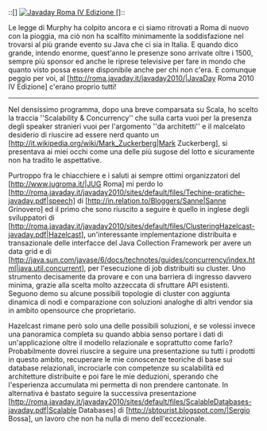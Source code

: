 ::[<html>]
<a href="http://roma.javaday.it/javaday2010/"> 
<img src="http://roma.javaday.it/javaday2010/sites/default/files/image/banner/javaday_IV_468_60.gif" alt="Javaday Roma IV Edizione" /> 
</a>
[</html>]::

Le legge di Murphy ha colpito ancora e ci siamo ritrovati a Roma di nuovo con la pioggia, ma ciò non ha scalfito minimamente la soddisfazione nel trovarsi al più grande evento su Java che ci sia in Italia. E quando dico grande, intendo enorme, quest'anno le presenze sono arrivate oltre i 1500, sempre più sponsor ed anche le riprese televisive per fare in mondo che quanto visto possa essere disponibile anche per chi non c'era. E comunque peggio per voi, al [http://roma.javaday.it/javaday2010/|JavaDay Roma 2010 IV Edizione] c'erano proprio tutti!

----

Nel densissimo programma, dopo una breve comparsata su Scala, ho scelto la traccia ''Scalability & Concurrency'' che sulla carta vuoi per la presenza degli speaker stranieri vuoi per l'argomento ''da architetti'' e il malcelato desiderio di riuscire ad essere nerd quanto un [http://it.wikipedia.org/wiki/Mark_Zuckerberg|Mark Zuckerberg], si presentava ai miei occhi come una delle più sugose del lotto e sicuramente non ha tradito le aspettative.

Purtroppo fra le chiacchiere e i saluti ai sempre ottimi organizzatori del [http://www.jugroma.it/|JUG Roma] mi perdo lo [http://roma.javaday.it/javaday2010/sites/default/files/Techine-pratiche-javaday.pdf|speech] di [http://in.relation.to/Bloggers/Sanne|Sanne Grinovero] ed il primo che sono riuscito a seguire è quello in inglese degli sviluppatori di [http://roma.javaday.it/javaday2010/sites/default/files/ClusteringHazelcast-javaday.pdf|Hazelcast], un'interessante implementazione distribuita e transazionale delle interfacce del Java Collection Framework per avere un data grid e di [http://java.sun.com/javase/6/docs/technotes/guides/concurrency/index.html|java.util.concurrent], per l'esecuzione di job distribuiti su cluster. Uno strumento decisamente da provare e con una barriera di ingresso davvero minima, grazie alla scelta molto azzeccata di sfruttare API esistenti. Seguono demo su alcune possibili topologie di cluster con aggiunta dinamica di nodi e comparazione con soluzioni analoghe di altri vendor sia in ambito opensource che proprietario.

Hazelcast rimane però solo una delle possibili soluzioni, e se volessi invece una panoramica completa su quando abbia senso portare i dati di un'applicazione oltre il modello relazionale e soprattutto come farlo? Probabilmente dovrei riuscire a seguire una presentazione su tutti i prodotti in questo ambito, recuperare le mie conoscenze teoriche di base sui database relazionali, incrociarle con competenze su scalabilità ed architetture distribuite e poi fare le mie deduzioni, sperando che l'esperienza accumulata mi permetta di non prendere cantonate. In alternativa è bastato seguire la successiva presentazione [http://roma.javaday.it/javaday2010/sites/default/files/ScalableDatabases-javaday.pdf|Scalable Databases] di [http://sbtourist.blogspot.com/|Sergio Bossa], un lavoro che non ha nulla di meno dell'eccezionale.
